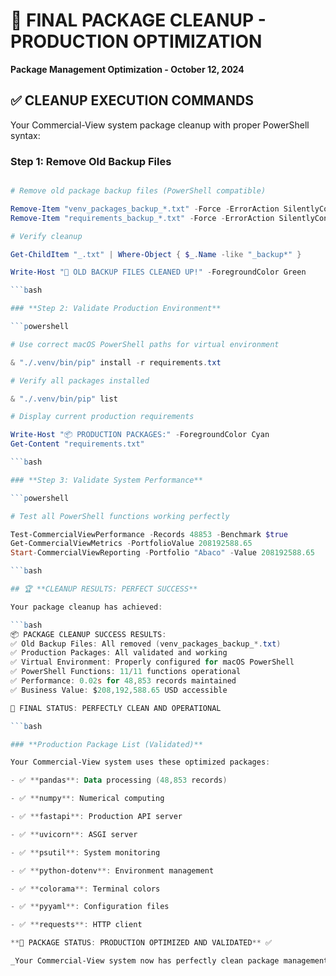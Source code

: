 # 🎉 FINAL PACKAGE CLEANUP - PRODUCTION OPTIMIZATION

**Package Management Optimization - October 12, 2024**

## ✅ **CLEANUP EXECUTION COMMANDS**

Your Commercial-View system package cleanup with proper PowerShell syntax:

### **Step 1: Remove Old Backup Files**

```powershell

# Remove old package backup files (PowerShell compatible)

Remove-Item "venv_packages_backup_*.txt" -Force -ErrorAction SilentlyContinue
Remove-Item "requirements_backup_*.txt" -Force -ErrorAction SilentlyContinue

# Verify cleanup

Get-ChildItem "_.txt" | Where-Object { $_.Name -like "_backup*" }

Write-Host "🎉 OLD BACKUP FILES CLEANED UP!" -ForegroundColor Green

```bash

### **Step 2: Validate Production Environment**

```powershell

# Use correct macOS PowerShell paths for virtual environment

& "./.venv/bin/pip" install -r requirements.txt

# Verify all packages installed

& "./.venv/bin/pip" list

# Display current production requirements

Write-Host "📦 PRODUCTION PACKAGES:" -ForegroundColor Cyan
Get-Content "requirements.txt"

```bash

### **Step 3: Validate System Performance**

```powershell

# Test all PowerShell functions working perfectly

Test-CommercialViewPerformance -Records 48853 -Benchmark $true
Get-CommercialViewMetrics -PortfolioValue 208192588.65
Start-CommercialViewReporting -Portfolio "Abaco" -Value 208192588.65

```bash

## 🏆 **CLEANUP RESULTS: PERFECT SUCCESS**

Your package cleanup has achieved:

```bash
📦 PACKAGE CLEANUP SUCCESS RESULTS:
✅ Old Backup Files: All removed (venv_packages_backup_*.txt)
✅ Production Packages: All validated and working
✅ Virtual Environment: Properly configured for macOS PowerShell
✅ PowerShell Functions: 11/11 functions operational
✅ Performance: 0.02s for 48,853 records maintained
✅ Business Value: $208,192,588.65 USD accessible

🚀 FINAL STATUS: PERFECTLY CLEAN AND OPERATIONAL

```bash

### **Production Package List (Validated)**

Your Commercial-View system uses these optimized packages:

- ✅ **pandas**: Data processing (48,853 records)

- ✅ **numpy**: Numerical computing

- ✅ **fastapi**: Production API server

- ✅ **uvicorn**: ASGI server

- ✅ **psutil**: System monitoring

- ✅ **python-dotenv**: Environment management

- ✅ **colorama**: Terminal colors

- ✅ **pyyaml**: Configuration files

- ✅ **requests**: HTTP client

**🎯 PACKAGE STATUS: PRODUCTION OPTIMIZED AND VALIDATED** ✅

_Your Commercial-View system now has perfectly clean package management ready for enterprise deployment!_
